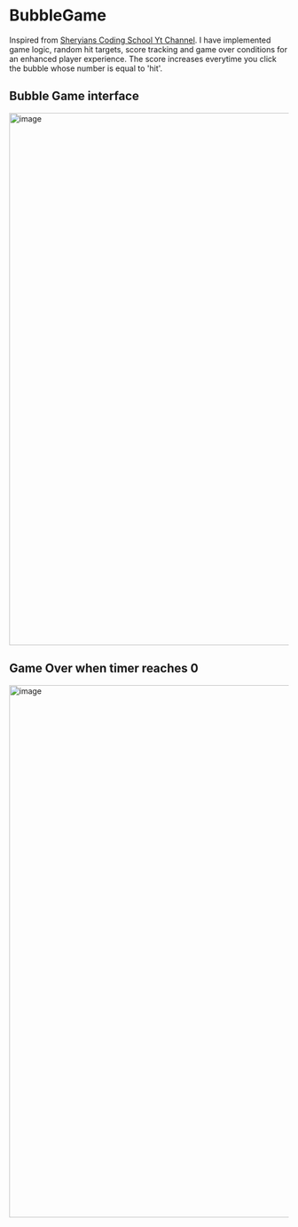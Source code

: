 # BubbleGame
Inspired from [Sheryians Coding School Yt Channel](https://www.youtube.com/@thesheryianscodingschool). I have implemented game logic, random hit targets, score tracking and game over conditions for an enhanced player experience. The score increases everytime you click the bubble whose number is equal to 'hit'.

## Bubble Game interface
<img width="960" alt="image" src="https://github.com/devanshm96/BubbleGame-/assets/72990407/c11145ec-fa9f-4d48-bf17-5e13c20fcd8d">

## Game Over when timer reaches 0
<img width="960" alt="image" src="https://github.com/devanshm96/BubbleGame-/assets/72990407/efcb2a64-0487-4813-9d2c-a616f37f9046">
